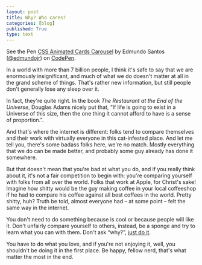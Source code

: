 ```yaml
---
layout: post
title: Why? Who cares?
categories: [blog]
published: True
type: text
---
```


<p data-height="250" data-theme-id="13050" data-slug-hash="eNPJVW" data-default-tab="result" data-user="edmundojr" class='codepen'>See the Pen <a href='http://codepen.io/edmundojr/pen/eNPJVW/'>CSS Animated Cards Carousel</a> by Edmundo Santos (<a href='http://codepen.io/edmundojr'>@edmundojr</a>) on <a href='http://codepen.io'>CodePen</a>.</p>
<script async src="//assets.codepen.io/assets/embed/ei.js"></script>

In a world with more than 7 billion people, I think it's safe to say that we are enormously insignificant, and much of what we do doesn't matter at all in the grand scheme of things. That's rather new information, but still people don't generally lose any sleep over it.

In fact, they're quite right. In the book *The Restaurant at the End of the Universe*, Douglas Adams nicely put that, “If life is going to exist in a Universe of this size, then the one thing it cannot afford to have is a sense of proportion.”.

And that's where the internet is different: folks tend to compare themselves and their work with virtually everyone in this cat-infested place. And let me tell you, there's some badass folks here, we're no match. Mostly everything that we do can be made better, and probably some guy already has done it somewhere.

But that doesn't mean that you're bad at what you do, and if you really think about it, it's not a fair competition to begin with: you're comparing yourself with folks from all over the world. Folks that work at Apple, for Christ's sake! Imagine how shitty would be the guy making coffee in your local coffeeshop if he had to compare his coffee against all best coffees in the world. Pretty shitty, huh? Truth be told, almost everyone had – at some point – felt the same way in the internet.

You don't need to do something because is cool or because people will like it. Don't unfairly compare yourself to others, instead, be a sponge and try to learn what you can with them. Don't ask “why?”, [just do it](https://www.youtube.com/watch?v=ZXsQAXx_ao0).

You have to do what you love, and if you're not enjoying it, well, you shouldn't be doing it in the first place. Be happy, fellow nerd, that's what matter the most in the end.